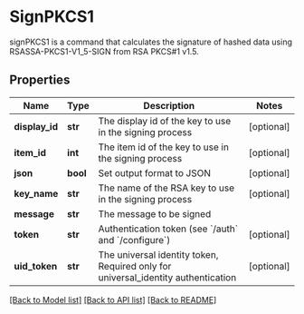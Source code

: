 # SignPKCS1

signPKCS1 is a command that calculates the signature of hashed data using RSASSA-PKCS1-V1_5-SIGN from RSA PKCS#1 v1.5.
## Properties
Name | Type | Description | Notes
------------ | ------------- | ------------- | -------------
**display_id** | **str** | The display id of the key to use in the signing process | [optional] 
**item_id** | **int** | The item id of the key to use in the signing process | [optional] 
**json** | **bool** | Set output format to JSON | [optional] 
**key_name** | **str** | The name of the RSA key to use in the signing process | [optional] 
**message** | **str** | The message to be signed | 
**token** | **str** | Authentication token (see &#x60;/auth&#x60; and &#x60;/configure&#x60;) | [optional] 
**uid_token** | **str** | The universal identity token, Required only for universal_identity authentication | [optional] 

[[Back to Model list]](../README.md#documentation-for-models) [[Back to API list]](../README.md#documentation-for-api-endpoints) [[Back to README]](../README.md)


